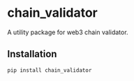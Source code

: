 # chain_validator

A utility package for web3 chain validator.

## Installation

```bash
pip install chain_validator